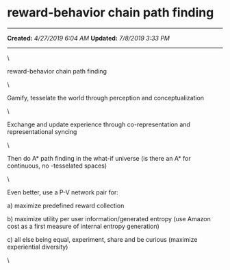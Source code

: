 reward-behavior chain path finding
==================================

  -------------- ---------------------
  **Created:**   *4/27/2019 6:04 AM*
  **Updated:**   *7/8/2019 3:33 PM*
  -------------- ---------------------

\

reward-behavior chain path finding

\

Gamify, tesselate the world through perception and conceptualization

\

Exchange and update experience through co-representation and
representational syncing

\

Then do A\* path finding in the what-if universe (is there an A\* for
continuous, no -tesselated spaces)

\

Even better, use a P-V network pair for:

a) maximize predefined reward collection

b) maximize utility per user information/generated entropy (use Amazon
cost as a first measure of internal entropy generation)

c) all else being equal, experiment, share and be curious (maximize
experiential diversity)

\

 
